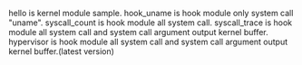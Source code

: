 hello is kernel module sample.
hook_uname is hook module only system call "uname".
syscall_count is hook module all system call.
syscall_trace is hook module all system call and system call argument output kernel buffer.
hypervisor is hook module all system call and system call argument output kernel buffer.(latest version)
